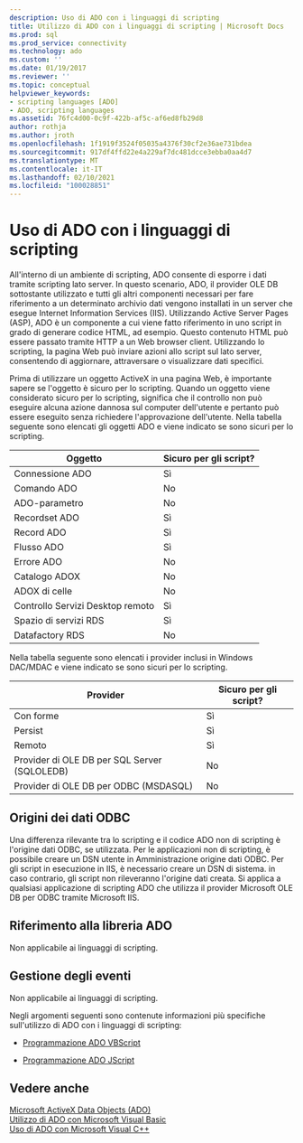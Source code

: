 ```yaml
---
description: Uso di ADO con i linguaggi di scripting
title: Utilizzo di ADO con i linguaggi di scripting | Microsoft Docs
ms.prod: sql
ms.prod_service: connectivity
ms.technology: ado
ms.custom: ''
ms.date: 01/19/2017
ms.reviewer: ''
ms.topic: conceptual
helpviewer_keywords:
- scripting languages [ADO]
- ADO, scripting languages
ms.assetid: 76fc4d00-0c9f-422b-af5c-af6ed8fb29d8
author: rothja
ms.author: jroth
ms.openlocfilehash: 1f1919f3524f05035a4376f30cf2e36ae731bdea
ms.sourcegitcommit: 917df4ffd22e4a229af7dc481dcce3ebba0aa4d7
ms.translationtype: MT
ms.contentlocale: it-IT
ms.lasthandoff: 02/10/2021
ms.locfileid: "100028851"
---
```

# <a name="using-ado-with-scripting-languages"></a>Uso di ADO con i linguaggi di scripting
All'interno di un ambiente di scripting, ADO consente di esporre i dati tramite scripting lato server. In questo scenario, ADO, il provider OLE DB sottostante utilizzato e tutti gli altri componenti necessari per fare riferimento a un determinato archivio dati vengono installati in un server che esegue Internet Information Services (IIS). Utilizzando Active Server Pages (ASP), ADO è un componente a cui viene fatto riferimento in uno script in grado di generare codice HTML, ad esempio. Questo contenuto HTML può essere passato tramite HTTP a un Web browser client. Utilizzando lo scripting, la pagina Web può inviare azioni allo script sul lato server, consentendo di aggiornare, attraversare o visualizzare dati specifici.  
  
 Prima di utilizzare un oggetto ActiveX in una pagina Web, è importante sapere se l'oggetto è sicuro per lo scripting. Quando un oggetto viene considerato sicuro per lo scripting, significa che il controllo non può eseguire alcuna azione dannosa sul computer dell'utente e pertanto può essere eseguito senza richiedere l'approvazione dell'utente. Nella tabella seguente sono elencati gli oggetti ADO e viene indicato se sono sicuri per lo scripting.  
  
|Oggetto|Sicuro per gli script?|  
|------------|-------------------------|  
|Connessione ADO|Sì|  
|Comando ADO|No|  
|ADO-parametro|No|  
|Recordset ADO|Sì|  
|Record ADO|Sì|  
|Flusso ADO|Sì|  
|Errore ADO|No|  
|Catalogo ADOX|No|  
|ADOX di celle|No|  
|Controllo Servizi Desktop remoto|Sì|  
|Spazio di servizi RDS|Sì|  
|Datafactory RDS|No|  
  
 Nella tabella seguente sono elencati i provider inclusi in Windows DAC/MDAC e viene indicato se sono sicuri per lo scripting.  
  
|Provider|Sicuro per gli script?|  
|--------------|-------------------------|  
|Con forme|Sì|  
|Persist|Sì|  
|Remoto|Sì|  
|Provider di OLE DB per SQL Server (SQLOLEDB)|No|  
|Provider di OLE DB per ODBC (MSDASQL)|No|  
  
## <a name="odbc-data-sources"></a>Origini dei dati ODBC  
 Una differenza rilevante tra lo scripting e il codice ADO non di scripting è l'origine dati ODBC, se utilizzata. Per le applicazioni non di scripting, è possibile creare un DSN utente in Amministrazione origine dati ODBC. Per gli script in esecuzione in IIS, è necessario creare un DSN di sistema. in caso contrario, gli script non rileveranno l'origine dati creata. Si applica a qualsiasi applicazione di scripting ADO che utilizza il provider Microsoft OLE DB per ODBC tramite Microsoft IIS.  
  
## <a name="referencing-the-ado-library"></a>Riferimento alla libreria ADO  
 Non applicabile ai linguaggi di scripting.  
  
## <a name="handling-events"></a>Gestione degli eventi  
 Non applicabile ai linguaggi di scripting.  
  
 Negli argomenti seguenti sono contenute informazioni più specifiche sull'utilizzo di ADO con i linguaggi di scripting:  
  
-   [Programmazione ADO VBScript](./vbscript-ado-programming.md)  
  
-   [Programmazione ADO JScript](./jscript-ado-programming.md)  
  
## <a name="see-also"></a>Vedere anche  
 [Microsoft ActiveX Data Objects (ADO)](../../microsoft-activex-data-objects-ado.md)   
 [Utilizzo di ADO con Microsoft Visual Basic](./using-ado-with-microsoft-visual-basic.md)   
 [Uso di ADO con Microsoft Visual C++](./using-ado-with-microsoft-visual-c.md)